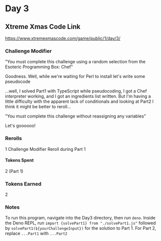 # Day 3

## Xtreme Xmas Code Link

https://www.xtremexmascode.com/game/public/1/day/3/

### Challenge Modifier

"You must complete this challenge using a random selection from the Esoteric Programming Box: Chef"

Goodness. Well, while we're waiting for Perl to install let's write some pseudocode

...well, I solved Part1 with TypeScript while pseudocoding, I got a Chef interpreter working, and I got an ingredients list written. But I'm having a little difficulty with the apparent lack of conditionals and looking at Part2 I think it might be better to reroll...

"You must complete this challenge without reassigning any variables"

Let's goooooo!

### Rerolls

1 Challenge Modifier Reroll during Part 1

#### Tokens Spent

2 (Part 1)

### Tokens Earned

2

### Notes

To run this program, navigate into the Day3 directory, then run `deno`. Inside the Deno REPL, run `import {solvePart1} from "./solvePart1.js"` followed by `solvePart1(${yourChallengeInput})` for the solution to Part 1. For Part 2, replace `...Part1` with `...Part2`
